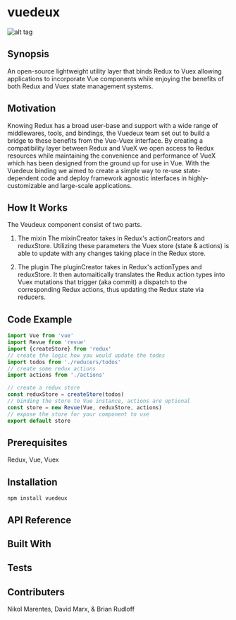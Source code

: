 # vuedeux

![alt tag](https://github.com/brianrudloff/vuedoo/blob/styleupdate/dollsmall.png)

## Synopsis 

An open-source lightweight utility layer that binds Redux to Vuex allowing applications to incorporate Vue components while enjoying the benefits of both Redux and Vuex state management systems.

## Motivation
Knowing Redux has a broad user-base and support with a wide range of middlewares, tools, and bindings, the Vuedeux team set out to build a bridge to these benefits from the Vue-Vuex interface. By creating a compatibility layer between Redux and VueX we open access to Redux resources while maintaining the convenience and performance of VueX which has been designed from the ground up for use in Vue.  With the Vuedeux binding we aimed to create a simple way to re-use state-dependent code and deploy framework agnostic interfaces in highly-customizable and large-scale applications. 

## How It Works

The Veudeux component consist of two parts.  

1) The mixin
    The mixinCreator takes in Redux's actionCreators and reduxStore.  Utilizing these parameters the Vuex store (state & actions) is able to update with any changes taking place in the Redux store.

2) The plugin
    The pluginCreator takes in Redux's actionTypes and reduxStore.  It then automaitically translates the Redux action types into Vuex mutations that trigger (aka commit) a dispatch to the corresponding Redux actions, thus updating the Redux state via reducers. 

## Code Example
```js
import Vue from 'vue'
import Revue from 'revue'
import {createStore} from 'redux'
// create the logic how you would update the todos
import todos from './reducers/todos'
// create some redux actions
import actions from './actions'

// create a redux store
const reduxStore = createStore(todos)
// binding the store to Vue instance, actions are optional
const store = new Revue(Vue, reduxStore, actions)
// expose the store for your component to use
export default store
```

## Prerequisites
Redux, Vue, Vuex

## Installation

```
npm install vuedeux
```

## API Reference

## Built With


## Tests


## Contributers
Nikol Marentes, David Marx, & Brian Rudloff 
